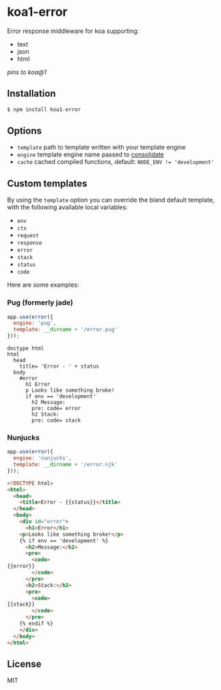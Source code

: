 # koa1-error

  Error response middleware for koa supporting:

- text
- json
- html

*pins to koa@1*

## Installation

```js
$ npm install koa1-error
```

## Options

 - `template` path to template written with your template engine
 - `engine` template engine name passed to [consolidate](https://github.com/tj/consolidate.js)
 - `cache` cached compiled functions, default: `NODE_ENV != 'development'`

## Custom templates

  By using the `template` option you can override the bland default template,
  with the following available local variables:

  - `env`
  - `ctx`
  - `request`
  - `response`
  - `error`
  - `stack`
  - `status`
  - `code`

Here are some examples:

### Pug (formerly jade)

```js
app.use(error({
  engine: 'pug',
  template: __dirname + '/error.pug'
}));
```

```jade
doctype html
html
  head
    title= 'Error - ' + status
  body
    #error
      h1 Error
      p Looks like something broke!
      if env == 'development'
        h2 Message:
        pre: code= error
        h2 Stack:
        pre: code= stack
```

### Nunjucks

```js
app.use(error({
  engine: 'nunjucks',
  template: __dirname + '/error.njk'
}));
```

```html
<!DOCTYPE html>
<html>
  <head>
    <title>Error - {{status}}</title>
  </head>
  <body>
    <div id="error">
      <h1>Error</h1>
    <p>Looks like something broke!</p>
    {% if env == 'development' %}
      <h2>Message:</h2>
      <pre>
        <code>
{{error}}
        </code>
      </pre>
      <h2>Stack:</h2>
      <pre>
        <code>
{{stack}}
        </code>
      </pre>
    {% endif %}
    </div>
  </body>
</html>
```

## License

  MIT
